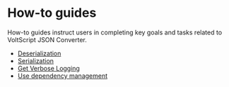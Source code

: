 # How-to guides

How-to guides instruct users in completing key goals and tasks related to VoltScript JSON Converter.

- [Deserialization](deserialization/index.md)    
- [Serialization](serialization/index.md)    
- [Get Verbose Logging](troubleshooting.md)
- [Use dependency management](archipelago.md)
